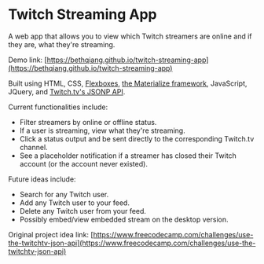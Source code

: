 # Twitch Streaming App
A web app that allows you to view which Twitch streamers are online and if they are, what they're streaming.

Demo link: [https://bethqiang.github.io/twitch-streaming-app](https://bethqiang.github.io/twitch-streaming-app)

Built using HTML, CSS, [Flexboxes](http://flexbox.io/), [the Materialize framework](http://materializecss.com/), JavaScript, JQuery, and [Twitch.tv's JSONP API](https://github.com/justintv/Twitch-API).

Current functionalities include:
* Filter streamers by online or offline status.
* If a user is streaming, view what they're streaming.
* Click a status output and be sent directly to the corresponding Twitch.tv channel.
* See a placeholder notification if a streamer has closed their Twitch account (or the account never existed).

Future ideas include:
* Search for any Twitch user.
* Add any Twitch user to your feed.
* Delete any Twitch user from your feed.
* Possibly embed/view embedded stream on the desktop version.

Original project idea link: [https://www.freecodecamp.com/challenges/use-the-twitchtv-json-api](https://www.freecodecamp.com/challenges/use-the-twitchtv-json-api)
